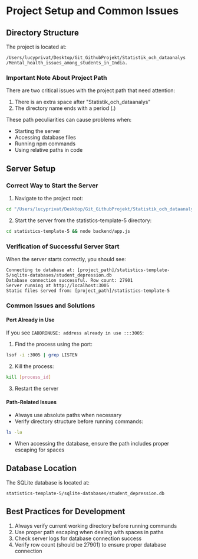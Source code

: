 # Project Setup and Common Issues

## Directory Structure
The project is located at:
```
/Users/lucyprivat/Desktop/Git_GithubProjekt/Statistik_och_dataanalys /Mental_health_issues_among_students_in_India.
```

### Important Note About Project Path
There are two critical issues with the project path that need attention:
1. There is an extra space after "Statistik_och_dataanalys"
2. The directory name ends with a period (.)

These path peculiarities can cause problems when:
- Starting the server
- Accessing database files
- Running npm commands
- Using relative paths in code

## Server Setup

### Correct Way to Start the Server
1. Navigate to the project root:
```bash
cd "/Users/lucyprivat/Desktop/Git_GithubProjekt/Statistik_och_dataanalys /Mental_health_issues_among_students_in_India."
```

2. Start the server from the statistics-template-5 directory:
```bash
cd statistics-template-5 && node backend/app.js
```

### Verification of Successful Server Start
When the server starts correctly, you should see:
```
Connecting to database at: [project_path]/statistics-template-5/sqlite-databases/student_depression.db
Database connection successful. Row count: 27901
Server running at http://localhost:3005
Static files served from: [project_path]/statistics-template-5
```

### Common Issues and Solutions

#### Port Already in Use
If you see `EADDRINUSE: address already in use :::3005`:
1. Find the process using the port:
```bash
lsof -i :3005 | grep LISTEN
```
2. Kill the process:
```bash
kill [process_id]
```
3. Restart the server

#### Path-Related Issues
- Always use absolute paths when necessary
- Verify directory structure before running commands:
```bash
ls -la
```
- When accessing the database, ensure the path includes proper escaping for spaces

## Database Location
The SQLite database is located at:
```
statistics-template-5/sqlite-databases/student_depression.db
```

## Best Practices for Development
1. Always verify current working directory before running commands
2. Use proper path escaping when dealing with spaces in paths
3. Check server logs for database connection success
4. Verify row count (should be 27901) to ensure proper database connection 